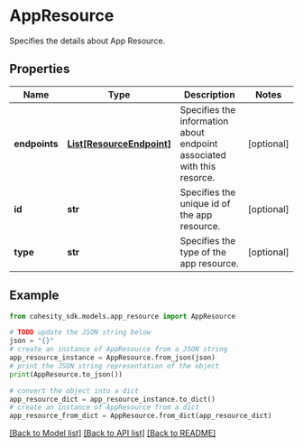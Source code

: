 # AppResource

Specifies the details about App Resource.

## Properties

Name | Type | Description | Notes
------------ | ------------- | ------------- | -------------
**endpoints** | [**List[ResourceEndpoint]**](ResourceEndpoint.md) | Specifies the information about endpoint associated with this resorce. | [optional] 
**id** | **str** | Specifies the unique id of the app resource. | [optional] 
**type** | **str** | Specifies the type of the app resource. | [optional] 

## Example

```python
from cohesity_sdk.models.app_resource import AppResource

# TODO update the JSON string below
json = "{}"
# create an instance of AppResource from a JSON string
app_resource_instance = AppResource.from_json(json)
# print the JSON string representation of the object
print(AppResource.to_json())

# convert the object into a dict
app_resource_dict = app_resource_instance.to_dict()
# create an instance of AppResource from a dict
app_resource_from_dict = AppResource.from_dict(app_resource_dict)
```
[[Back to Model list]](../README.md#documentation-for-models) [[Back to API list]](../README.md#documentation-for-api-endpoints) [[Back to README]](../README.md)


